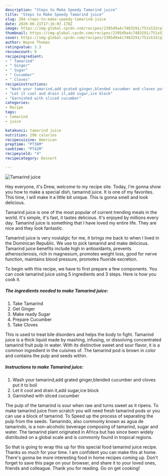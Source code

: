 ```yaml
---
description: "Steps to Make Speedy Tamarind juice"
title: "Steps to Make Speedy Tamarind juice"
slug: 204-steps-to-make-speedy-tamarind-juice
date: 2020-06-21T17:16:07.178Z
image: https://img-global.cpcdn.com/recipes/2395d9a4c7483291/751x532cq70/tamarind-juice-recipe-main-photo.jpg
thumbnail: https://img-global.cpcdn.com/recipes/2395d9a4c7483291/751x532cq70/tamarind-juice-recipe-main-photo.jpg
cover: https://img-global.cpcdn.com/recipes/2395d9a4c7483291/751x532cq70/tamarind-juice-recipe-main-photo.jpg
author: Wayne Thomas
ratingvalue: 3.3
reviewcount: 9
recipeingredient:
- " Tamarind"
- " Ginger"
- " Sugar"
- " Cucumber"
- " Cloves"
recipeinstructions:
- "Wash your tamarind,add grated ginger,blended cucumber and cloves put it to boil"
- "Let it cool and drain it,add sugar,ice block"
- "Garnished with sliced cucumber"
categories:
- Recipe
tags:
- tamarind
- juice

katakunci: tamarind juice 
nutrition: 290 calories
recipecuisine: American
preptime: "PT36M"
cooktime: "PT42M"
recipeyield: "4"
recipecategory: Dessert

---
```



![Tamarind juice](https://img-global.cpcdn.com/recipes/2395d9a4c7483291/751x532cq70/tamarind-juice-recipe-main-photo.jpg)

Hey everyone, it's Drew, welcome to my recipe site. Today, I'm gonna show you how to make a special dish, tamarind juice. It is one of my favorites. This time, I will make it a little bit unique. This is gonna smell and look delicious.

Tamarind juice is one of the most popular of current trending meals in the world. It's simple, it's fast, it tastes delicious. It's enjoyed by millions every day. Tamarind juice is something that I have loved my entire life. They are nice and they look fantastic.

Tamarind juice is very nostalgic for me, it brings me back to when I lived in the Dominican Republic. We use to pick tamarind and make delicious. Tamarind juice benefits include high in antioxidants, prevents atherosclerosis, rich in magnesium, promotes weight loss, good for nerve function, maintains blood pressure, promotes fluoride excretion.


To begin with this recipe, we have to first prepare a few components. You can cook tamarind juice using 5 ingredients and 3 steps. Here is how you cook it.

<!--inarticleads1-->

##### The ingredients needed to make Tamarind juice:

1. Take  Tamarind
1. Get  Ginger
1. Make ready  Sugar
1. Prepare  Cucumber
1. Take  Cloves


This is used to treat bile disorders and helps the body to fight. Tamarind juice is a thick liquid made by mashing, infusing, or dissolving concentrated tamarind fruit pulp in water. With its distinctive sweet and sour flavor, it is a common ingredient in the cuisines of. The tamarind pod is brown in color and contains the pulp and seeds within. 

<!--inarticleads2-->

##### Instructions to make Tamarind juice:

1. Wash your tamarind,add grated ginger,blended cucumber and cloves put it to boil
1. Let it cool and drain it,add sugar,ice block
1. Garnished with sliced cucumber


The pulp of the tamarind is sour when raw and turns sweet as it ripens. To make tamarind juice from scratch you will need fresh tamarind pods or you can use a block of tamarind. To Speed up the process of separating the pulp from the seeds. Tamarindo, also commonly known as agua de tamarindo, is a non-alcoholic beverage composing of tamarind, sugar and water. The tamarind plant originated in Africa but has since been widely distributed on a global scale and is commonly found in tropical regions. 

So that is going to wrap this up for this special food tamarind juice recipe. Thanks so much for your time. I am confident you can make this at home. There's gonna be more interesting food in home recipes coming up. Don't forget to save this page on your browser, and share it to your loved ones, friends and colleague. Thank you for reading. Go on get cooking!
